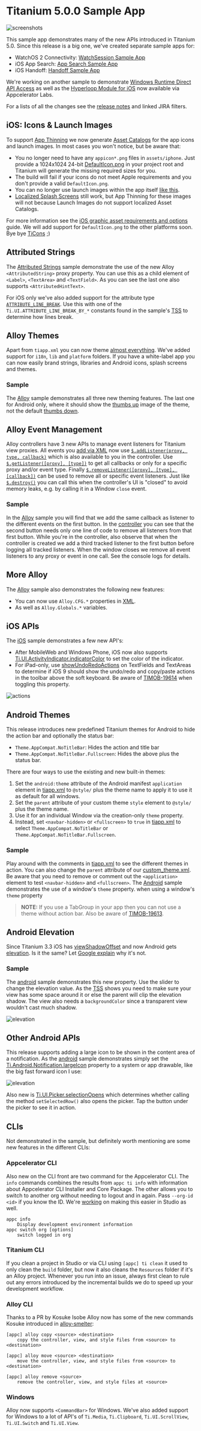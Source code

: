 # Titanium 5.0.0 Sample App

![screenshots](docs/screenshots.png)

This sample app demonstrates many of the new APIs introduced in Titanium 5.0. Since this release is a big one, we've created separate sample apps for:

* WatchOS 2 Connectivity: [WatchSession Sample App](https://github.com/appcelerator-developer-relations/appc-sample-watchos2)
* iOS App Search: [App Search Sample App](https://github.com/appcelerator-developer-relations/appc-sample-appsearch)
* iOS Handoff: [Handoff Sample App](https://github.com/appcelerator-developer-relations/appc-sample-handoff)

We're working on another sample to demonstrate [Windows Runtime Direct API Access](http://docs.appcelerator.com/platform/latest/#!/guide/Windows_Runtime_Direct_API_Access) as well as the [Hyperloop Module for iOS](http://labs.appcelerator.com/project/55f74a9f421c44837717716b/Hyperloop-Module) now available via Appcelerator Labs.

For a lists of all the changes see the [release notes](http://docs.appcelerator.com/platform/release-notes/?version=5.0.0.GA) and linked JIRA filters.

## iOS: Icons & Launch Images
To support [App Thinning](https://developer.apple.com/library/prerelease/ios/documentation/IDEs/Conceptual/AppDistributionGuide/AppThinning/AppThinning.html) we now generate [Asset Catalogs](https://developer.apple.com/library/ios/recipes/xcode_help-image_catalog-1.0/chapters/Recipe.html) for the app icons and launch images. In most cases you won't notice, but be aware that:

* You no longer need to have any `appicon*.png` files in `assets/iphone`. Just provide a 1024x1024 24-bit [DefaultIcon.png](DefaultIcon.png) in your project root and Titanium will generate the missing required sizes for you.
* The build will fail if your icons do not meet Apple requirements and you don't provide a valid `DefaultIcon.png`.
* You can no longer use launch images within the app itself [like this](http://www.tidev.io/2015/01/06/how-to-re-use-the-launch-image-in-the-app/).
* [Localized Splash Screens](http://docs.appcelerator.com/platform/latest/#!/guide/Icons_and_Splash_Screens-section-29004897_IconsandSplashScreens-LocalizedSplashScreens) still work, but App Thinning for these images will not because Launch Images do not support localized Asset Catalogs.

For more information see the [iOS graphic asset requirements and options](http://docs.appcelerator.com/platform/latest/#!/guide/Icons_and_Splash_Screens-section-29004897_IconsandSplashScreens-iOSgraphicassetrequirementsandoptions) guide. We will add support for `DefaultIcon.png` to the other platforms soon. Bye bye [TiCons](http://ticons.fokkezb.nl) ;)

## Attributed Strings
The [Attributed Strings](app/controllers/attributedstrings.xml) sample demonstrate the use of the new Alloy `<AttributedString>` proxy property. You can use this as a child element of `<Label>`, `<TextArea>` and `<TextField>`. As you can see the last one also supports `<AttributedHintText>`.

For iOS only we've also added support for the attribute type [`ATTRIBUTE_LINE_BREAK`](http://docs.appcelerator.com/platform/latest/#!/api/Titanium.UI-property-ATTRIBUTE_LINE_BREAK). Use this with one of the `Ti.UI.ATTRIBUTE_LINE_BREAK_BY_*` constants found in the sample's [TSS](app/styles/attributedstrings.tss) to determine how lines break.

## Alloy Themes
Apart from `tiapp.xml` you can now theme [almost everything](https://jira.appcelerator.org/browse/ALOY-1307). We've added support for `i18n`, `lib` and `platform` folders. If you have a white-label app you can now easily brand strings, libraries and Android icons, splash screens and themes.

### Sample
The [Alloy](app/controllers/tialloy.xml) sample demonstrates all three new theming features. The last one for Android only, where it should show the [thumbs up](app/themes/foo/platform/android/res/drawable-xhdpi/thumbsup.jpg) image of the theme, not the default [thumbs down](platform/android/res/drawable-xhdpi/thumbsup.jpg).

## Alloy Event Management
Alloy controllers have 3 new APIs to manage event listeners for Titanium view proxies. All events you [add via XML](http://docs.appcelerator.com/platform/latest/#!/guide/Alloy_XML_Markup-section-35621528_AlloyXMLMarkup-EventHandling) now use [`$.addListener(proxy, type, callback)`](http://docs.appcelerator.com/platform/latest/#!/api/Alloy.Controller-method-addListener) which is also available to you in the controller. Use [`$.getListener([proxy], [type])`](http://docs.appcelerator.com/platform/latest/#!/api/Alloy.Controller-method-getListener) to get all callbacks or only for a specific proxy and/or event type. Finally [`$.removeListener([proxy], [type], [callback])`](http://docs.appcelerator.com/platform/latest/#!/api/Alloy.Controller-method-removeListener) can be used to remove all or specific event listeners. Just like [`$.destroy()`](http://docs.appcelerator.com/platform/latest/#!/api/Alloy.Controller-method-destroy) you can call this when the controller's UI is "closed" to avoid memory leaks, e.g. by calling it in a Window `close` event.

### Sample
In the [Alloy](app/views/tialloy.xml) sample you will find that we add the same callback as listener to the different events on the first button. In the [controller](app/controllers/tialloy.js) you can see that the second button needs only one line of code to remove all listeners from that first button. While you're in the controller, also observe that when the controller is created we add a third tracked listener to the first button before logging all tracked listeners. When the window closes we remove all event listeners to any proxy or event in one call. See the console logs for details.

## More Alloy
The [Alloy](app/views/tialloy.xml) sample also demonstrates the following new features:

* You can now use `Alloy.CFG.*` properties in [XML](app/views/tialloy.xml).
* As well as `Alloy.Globals.*` variables.

## iOS APIs
The [iOS](app/views/ios.xml) sample demonstrates a few new API's:

* After MobileWeb and Windows Phone, iOS now also supports [Ti.UI.ActivityIndicator.indicatorColor](http://docs.appcelerator.com/platform/latest/#!/api/Titanium.UI.ActivityIndicator-property-indicatorColor) to set the color of the indicator.
* For iPad-only, use [showUndoRedoActions](http://docs.appcelerator.com/platform/latest/#!/api/Titanium.UI.TextArea-property-showUndoRedoActions) on TextFields and TextAreas to determine if iOS 9 should show the undo/redo and copy/paste actions in the toolbar above the soft keyboard. Be aware of [TIMOB-19614](https://jira.appcelerator.org/browse/TIMOB-19614) when toggling this property.

![actions](docs/actions.png)

## Android Themes
This release introduces new predefined Titanium themes for Android to hide the action bar and optionally the status bar:

* `Theme.AppCompat.NoTitleBar`: Hides the action and title bar
* `Theme.AppCompat.NoTitleBar.Fullscreen`: Hides the above plus the status bar.

There are four ways to use the existing and new built-in themes:

1. Set the `android:theme` attribute of the Android manifest `application` element in [tiapp.xml](tiapp.xml) to `@style/` plus the theme name to apply it to use it as default for all windows.
2. Set the `parent` attribute of your custom theme `style` element to `@style/` plus the theme name.
3. Use it for an individual Window via the creation-only `theme` property.
4. Instead, set `<navbar-hidden>` or `<fullscreen>` to `true` in [tiapp.xml](tiapp.xml) to select `Theme.AppCompat.NoTitleBar` or `Theme.AppCompat.NoTitleBar.Fullscreen`.

### Sample
Play around with the comments in [tiapp.xml](tiapp.xml) to see the different themes in action. You can also change the `parent` attribute of our [custom_theme.xml](platform/android/res/values/custom_theme.xml). Be aware that you need to remove or comment out the `<application>` element to test `<navbar-hidden>` and `<fullscreen>`. The [Android](app/controllers/android.js) sample demonstrates the use of a window's `theme` property.  when using a window's `theme` property

> **NOTE:** If you use a TabGroup in your app then you can not use a theme without action bar. Also be aware of [TIMOB-19613](https://jira.appcelerator.org/browse/TIMOB-19613).

## Android Elevation
Since Titanium 3.3 iOS has [viewShadowOffset](http://docs.appcelerator.com/platform/latest/#!/api/Titanium.UI.View-property-viewShadowOffset) and now Android gets [elevation](http://docs.appcelerator.com/platform/latest/#!/api/Titanium.UI.View-property-elevation). Is it the same? Let [Google explain](https://www.google.com/design/spec/what-is-material/elevation-shadows.html#elevation-shadows-elevation-android-) why it's not.

### Sample
The [android](app/views/android.xml) sample demonstrates this new property. Use the slider to change the elevation value. As the [TSS](app/styles/android.tss) shows you need to make sure your view has some space around it or else the parent will clip the elevation shadow. The view also needs a `backgroundColor` since a transparent view wouldn't cast much shadow.

![elevation](docs/elevation.png)

## Other Android APIs
This release supports adding a large icon to be shown in the content area of a notification. As the [android](app/controllers/android.js) sample demonstrates simply set the [Ti.Android.Notification.largeIcon](http://docs.appcelerator.com/platform/latest/#!/api/Titanium.Android.Notification-property-largeIcon) property to a system or app drawable, like the big fast forward icon I use:

![elevation](docs/largeIcon.png)

Also new is [Ti.UI.Picker.selectionOpens](http://docs.appcelerator.com/platform/latest/#!/api/Titanium.UI.Picker-property-selectionOpens) which determines whether calling the method `setSelectedRow()` also opens the picker. Tap the button under the picker to see it in action.

## CLIs
Not demonstrated in the sample, but definitely worth mentioning are some new features in the different CLIs:

### Appcelerator CLI
Also new on the CLI front are two command for the Appcelerator CLI. The `info` commands combines the results from `appc ti info` with information about Appcelerator CLI Installer and Core Package. The other allows you to switch to another org without needing to logout and in again. Pass `--org-id <id>` if you know the ID. We're [working](https://jira.appcelerator.org/browse/TISTUD-7504) on making this easier in Studio as well.

	appc info
		Display development environment information
	appc switch org [options]
		switch logged in org

### Titanium CLI
If you clean a project in Studio or via CLI using `[appc] ti clean` it used to only clean the `build` folder, but now it also cleans the `Resources` folder if it's an Alloy project. Whenever you run into an issue, always first clean to rule out any errors introduced by the incremental builds we do to speed up your development workflow.

### Alloy CLI
Thanks to a PR by Kosuke Isobe Alloy now has some of the new commands Kosuke introduced in [alloy-smelter](https://www.npmjs.com/package/alloy-smelter):

	[appc] alloy copy <source> <destination>
		copy the controller, view, and style files from <source> to <destination>

	[appc] alloy move <source> <destination>
		move the controller, view, and style files from <source> to <destination>

	[appc] alloy remove <source>
		remove the controller, view, and style files at <source>

### Windows
Alloy now supports `<CommandBar>` for Windows. We've also added support for Windows to a lot of API's of `Ti.Media`, `Ti.Clipboard`, `Ti.UI.ScrollView`, `Ti.UI.Switch` and `Ti.UI.View`.